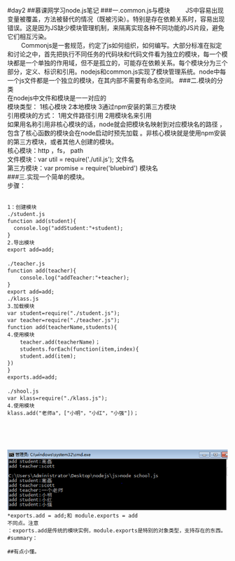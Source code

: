 #day2
##慕课网学习node.js笔记
###一.common.js与模块
&nbsp;&nbsp;&nbsp;&nbsp;&nbsp;&nbsp;&nbsp;&nbsp;JS中容易出现变量被覆盖，方法被替代的情况（既被污染）。特别是存在依赖关系时，容易出现错误。这是因为JS缺少模块管理机制，来隔离实现各种不同功能的JS片段，避免它们相互污染。  
&nbsp;&nbsp;&nbsp;&nbsp;&nbsp;&nbsp;&nbsp;&nbsp;Commonjs是一套规范，约定了js如何组织，如何编写。大部分标准在拟定和讨论之中，首先把执行不同任务的代码块和代码文件看为独立的模块，每一个模块都是一个单独的作用域，但不是孤立的，可能存在依赖关系。每个模块分为三个部分，定义、标识和引用。nodejs和common.js实现了模块管理系统。node中每一个js文件都是一个独立的模块，在其内部不需要有命名空间。
###二.模块的分类  
在nodejs中文件和模块是一一对应的  
模块类型： 1核心模块  2本地模块 3通过npm安装的第三方模块  
引用模块的方式：  1用文件路径引用  2用模块名来引用  
如果用名称引用非核心模块的话，node就会把模块名映射到对应模块名的路径 ，包含了核心函数的模块会在node启动时预先加载 。非核心模块就是使用npm安装的第三方模块，或者其他人创建的模块。  
核心模块：http ，fs， path  
文件模块：var util = require('./util.js'); 文件名   
第三方模块：var promise = require('bluebird')  模块名   
###三.实现一个简单的模块。  
步骤：  
 
<pre><code>
1：创建模块 
./student.js  
function add(student){
  console.log("addStudent:"+student);
}
2.导出模块
export add=add;

./teacher.js
function add(teacher){
	console.log("addTeacher:"+teacher);
}
export add=add;
./klass.js
3.加载模块
var student=require("./student.js");
var teacher=require("./teacher.js");
function add(teacherName,students){
4.使用模块
	teacher.add(teacherName)；
	students.forEach(function(item,index){
	student.add(item);
})
}
exports.add=add;

./shool.js
var klass=require("./klass.js");
4.使用模块
klass.add("老师a"，["小明"，"小红"，"小强"])；

</pre>
![](./img/1.png)
*exports.add = add;和 module.exports = add 不同点。注意
：exports.add是传统的模块实例，module.exports是特别的对象类型，支持存在的东西。
#summary：    
##有点小懂。






